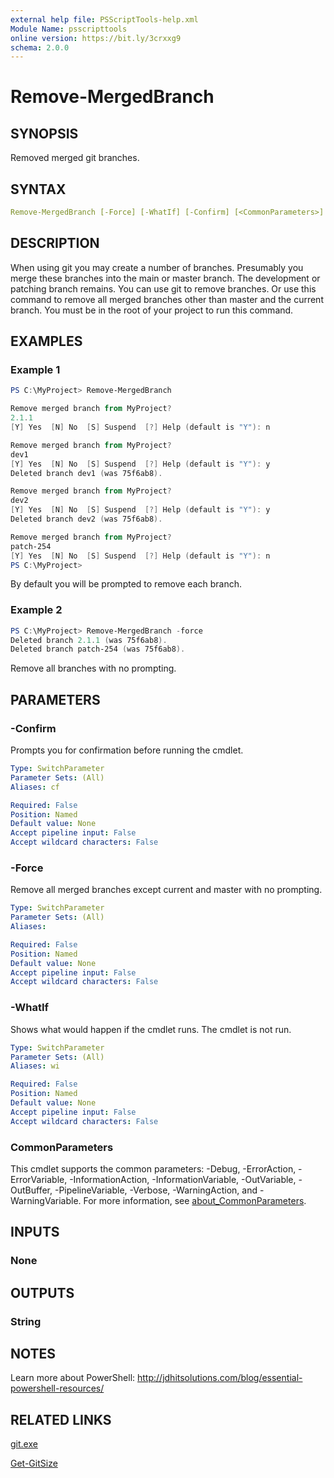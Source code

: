 ```yaml
---
external help file: PSScriptTools-help.xml
Module Name: psscripttools
online version: https://bit.ly/3crxxg9
schema: 2.0.0
---
```


# Remove-MergedBranch

## SYNOPSIS

Removed merged git branches.

## SYNTAX

```yaml
Remove-MergedBranch [-Force] [-WhatIf] [-Confirm] [<CommonParameters>]
```

## DESCRIPTION

When using git you may create a number of branches. Presumably you merge these branches into the main or master branch. The development or patching branch remains. You can use git to remove branches. Or use this command to remove all merged branches other than master and the current branch. You must be in the root of your project to run this command.

## EXAMPLES

### Example 1

```powershell
PS C:\MyProject> Remove-MergedBranch

Remove merged branch from MyProject?
2.1.1
[Y] Yes  [N] No  [S] Suspend  [?] Help (default is "Y"): n

Remove merged branch from MyProject?
dev1
[Y] Yes  [N] No  [S] Suspend  [?] Help (default is "Y"): y
Deleted branch dev1 (was 75f6ab8).

Remove merged branch from MyProject?
dev2
[Y] Yes  [N] No  [S] Suspend  [?] Help (default is "Y"): y
Deleted branch dev2 (was 75f6ab8).

Remove merged branch from MyProject?
patch-254
[Y] Yes  [N] No  [S] Suspend  [?] Help (default is "Y"): n
PS C:\MyProject>
```

By default you will be prompted to remove each branch.

### Example 2

```powershell
PS C:\MyProject> Remove-MergedBranch -force
Deleted branch 2.1.1 (was 75f6ab8).
Deleted branch patch-254 (was 75f6ab8).
```

Remove all branches with no prompting.

## PARAMETERS

### -Confirm

Prompts you for confirmation before running the cmdlet.

```yaml
Type: SwitchParameter
Parameter Sets: (All)
Aliases: cf

Required: False
Position: Named
Default value: None
Accept pipeline input: False
Accept wildcard characters: False
```

### -Force

Remove all merged branches except current and master with no prompting.

```yaml
Type: SwitchParameter
Parameter Sets: (All)
Aliases:

Required: False
Position: Named
Default value: None
Accept pipeline input: False
Accept wildcard characters: False
```

### -WhatIf

Shows what would happen if the cmdlet runs.
The cmdlet is not run.

```yaml
Type: SwitchParameter
Parameter Sets: (All)
Aliases: wi

Required: False
Position: Named
Default value: None
Accept pipeline input: False
Accept wildcard characters: False
```

### CommonParameters

This cmdlet supports the common parameters: -Debug, -ErrorAction, -ErrorVariable, -InformationAction, -InformationVariable, -OutVariable, -OutBuffer, -PipelineVariable, -Verbose, -WarningAction, and -WarningVariable. For more information, see [about_CommonParameters](http://go.microsoft.com/fwlink/?LinkID=113216).

## INPUTS

### None

## OUTPUTS

### String

## NOTES

Learn more about PowerShell:
http://jdhitsolutions.com/blog/essential-powershell-resources/

## RELATED LINKS

[git.exe]()

[Get-GitSize](Get-GitSize.md)
